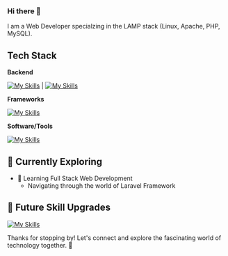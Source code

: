### Hi there 👋

I am a Web Developer specialzing in the LAMP stack (Linux, Apache, PHP, MySQL).

<!--
![<username>'s Stats](https://github-readme-stats.vercel.app/api?username=dialeleven&theme=vue-dark&show_icons=true&hide_border=true&count_private=true)
-->

## Tech Stack
**Backend**

[![My Skills](https://skillicons.dev/icons?i=php,mysql)](https://skillicons.dev) | [![My Skills](https://skillicons.dev/icons?i=html,css,js,BLANK,jquery,laravel)](https://skillicons.dev)

**Frameworks**

[![My Skills](https://skillicons.dev/icons?i=jquery,laravel)](https://skillicons.dev)

**Software/Tools**

[![My Skills](https://skillicons.dev/icons?i=git,github,vscode,wordpress,windows,linux)](https://skillicons.dev)

## 🌱 Currently Exploring

- 🚀 Learning Full Stack Web Development
  - Navigating through the world of Laravel Framework
 
## 🤔 Future Skill Upgrades
[![My Skills](https://skillicons.dev/icons?i=react,vue,nodejs,tailwind)](https://skillicons.dev)

Thanks for stopping by! Let's connect and explore the fascinating world of technology together. 🚀


<!--
**dialeleven/dialeleven** is a ✨ _special_ ✨ repository because its `README.md` (this file) appears on your GitHub profile.

Here are some ideas to get you started:

- 🔭 I’m currently working on ...
- 🌱 I’m currently learning ...
- 👯 I’m looking to collaborate on ...
- 🤔 I’m looking for help with ...
- 💬 Ask me about ...
- 📫 How to reach me: ...
- 😄 Pronouns: ...
- ⚡ Fun fact: ...
-->

